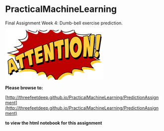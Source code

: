 # PracticalMachineLearning
Final Assignment Week 4: Dumb-bell exercise prediction.

![](attention.png)

**Please browse to:**

[http://threefeetdeep.github.io/PracticalMachineLearning/PredictionAssignment](http://threefeetdeep.github.io/PracticalMachineLearning/PredictionAssignment)

**to view the html notebook for this assignment**
